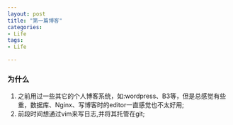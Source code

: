 ```yaml
---
layout: post
title: "第一篇博客"
categories: 
- Life
tags:
- Life

---
```


### 为什么
1. 之前用过一些其它的个人博客系统，如:wordpress、B3等，但是总感觉有些重，数据库、Nginx、写博客时的editor一直感觉也不太好用;  
2. 前段时间想通过vim来写日志,并将其托管在git;
